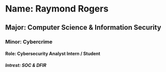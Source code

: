 <h1>Name: 
  Raymond Rogers </h1>
<h2>Major: Computer Science & Information Security</h2>
<h3>Minor: Cybercrime</h3>
<h4>Role: Cybersecurity Analyst Intern / Student</h4>
<h5>Intrest: SOC & DFIR </h5>







